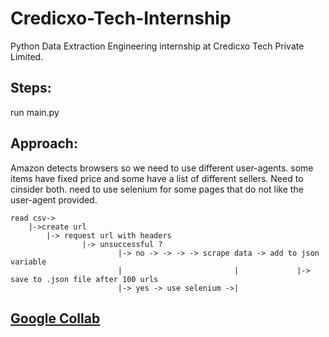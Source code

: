 # Credicxo-Tech-Internship
Python Data Extraction Engineering internship at Credicxo Tech Private Limited.

## Steps:
run main.py

## Approach:
Amazon detects browsers so we need to use different user-agents.
some items have fixed price and some have a list of different sellers. Need to cinsider both.
need to use selenium for some pages that do not like the user-agent provided.

    
    read csv-> 
        |->create url 
            |-> request url with headers
                    |-> unsuccessful ? 
                            |-> no -> -> -> -> scrape data -> add to json variable 
                            |                         |             |-> save to .json file after 100 urls
                            |-> yes -> use selenium ->|
                            
                        
## [Google Collab](https://github.com/pran-jal/Credicxo-Tech-Internship/blob/main/Credicxo_Tech_Internship.ipynb)                                                            
